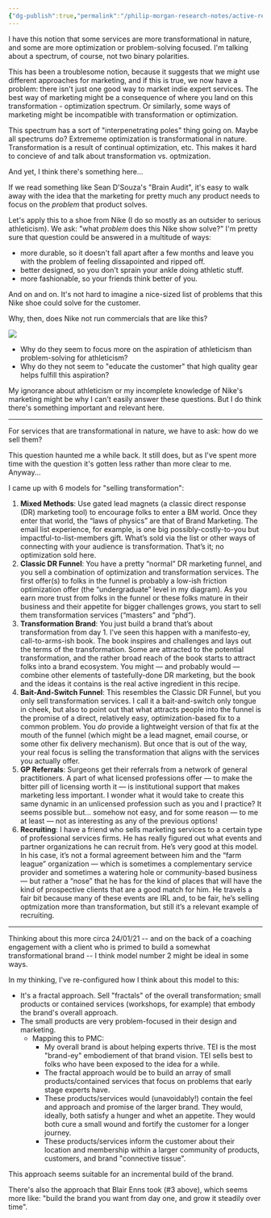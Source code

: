 ```yaml
---
{"dg-publish":true,"permalink":"/philip-morgan-research-notes/active-research/marketing/marketing-for-non-commodities/selling-transformation/","dgHomeLink":true,"dgPassFrontmatter":false}
---
```



I have this notion that some services are more transformational in nature, and some are more optimization or problem-solving focused. I'm talking about a spectrum, of course, not two binary polarities.

This has been a troublesome notion, because it suggests that we might use different approaches for marketing, and if this is true, we now have a problem: there isn't just one good way to market indie expert services. The best way of marketing might be a consequence of where you land on this transformation - optimization spectrum. Or similarly, some ways of marketing might be incompatible with transformation or optimization.

This spectrum has a sort of "interpenetrating poles" thing going on. Maybe all spectrums do? Extrememe optimization is transformational in nature. Transformation is a result of continual optimization, etc. This makes it hard to concieve of and talk about transformation vs. optmization.

And yet, I think there's something here...

If we read something like Sean D'Souza's "Brain Audit", it's easy to walk away with the idea that the marketing for pretty much any product needs to focus on the *problem* that product solves.

Let's apply this to a shoe from Nike (I do so mostly as an outsider to serious athleticism). We ask: "what *problem* does this Nike show solve?" I'm pretty sure that question could be answered in a multitude of ways:

- more durable, so it doesn't fall apart after a few months and leave you with the problem of feeling dissapointed and ripped off. 
- better designed, so you don't sprain your ankle doing athletic stuff.
- more fashionable, so your friends think better of you.

And on and on. It's not hard to imagine a nice-sized list of problems that this Nike shoe could solve for the customer.

Why, then, does Nike not run commercials that are like this?

![](https://media.giphy.com/media/dJEMs13SrsiuA/giphy.gif)

- Why do they seem to focus more on the aspiration of athleticism than problem-solving for athleticism?
- Why do they not seem to "educate the customer" that high quality gear helps fulfill this aspiration?

My ignorance about athleticism or my incomplete knowledge of Nike's marketing might be why I can't easily answer these questions. But I do think there's something important and relevant here.

---

For services that are transformational in nature, we have to ask: how do we sell them?

This question haunted me a while back. It still does, but as I've spent more time with the question it's gotten less rather than more clear to me. Anyway...

I came up with 6 models for "selling transformation":

1. **Mixed Methods**: Use gated lead magnets (a classic direct response (DR) marketing tool) to encourage folks to enter a BM world. Once they enter that world, the “laws of physics” are that of Brand Marketing. The email list experience, for example, is one big possibly-costly-to-you but impactful-to-list-members gift. What’s sold via the list or other ways of connecting with your audience is transformation. That’s it; no optimization sold here.
2. **Classic DR Funnel**: You have a pretty “normal” DR marketing funnel, and you sell a combination of optimization and transformation services. The first offer(s) to folks in the funnel is probably a low-ish friction optimization offer (the “undergraduate” level in my diagram). As you earn more trust from folks in the funnel or these folks mature in their business and their appetite for bigger challenges grows, you start to sell them transformation services (“masters” and “phd”).
3. **Transformation Brand**: You just build a brand that’s about transformation from day 1. I’ve seen this happen with a manifesto-ey, call-to-arms-ish book. The book inspires and challenges and lays out the terms of the transformation. Some are attracted to the potential transformation, and the rather broad reach of the book starts to attract folks into a brand ecosystem. You might — and probably would — combine other elements of tastefully-done DR marketing, but the book and the ideas it contains is the real active ingredient in this recipe.
4. **Bait-And-Switch Funnel**: This resembles the Classic DR Funnel, but you only sell transformation services. I call it a bait-and-switch only tongue in cheek, but also to point out that what attracts people into the funnel is the promise of a direct, relatively easy, optimization-based fix to a common problem. You _do_ provide a lightweight version of that fix at the mouth of the funnel (which might be a lead magnet, email course, or some other fix delivery mechanism). But once that is out of the way, your real focus is selling the transformation that aligns with the services you actually offer.
5. **GP Referrals**: Surgeons get their referrals from a network of general practitioners. A part of what licensed professions offer — to make the bitter pill of licensing worth it — is institutional support that makes marketing less important. I wonder what it would take to create this same dynamic in an unlicensed profession such as you and I practice? It seems possible but… somehow not easy, and for some reason — to me at least — not as interesting as any of the previous options!
6. **Recruiting**: I have a friend who sells marketing services to a certain type of professional services firms. He has really figured out what events and partner organizations he can recruit from. He’s very good at this model. In his case, it’s not a formal agreement between him and the “farm league” organization — which is sometimes a complementary service provider and sometimes a watering hole or community-based business — but rather a “nose” that he has for the kind of places that will have the kind of prospective clients that are a good match for him. He travels a fair bit because many of these events are IRL and, to be fair, he’s selling optmization more than transformation, but still it’s a relevant example of recruiting.

---

Thinking about this more circa 24/01/21 -- and on the back of a coaching engagement with a client who is primed to build a somewhat transformational brand -- I think model number 2 might be ideal in some ways.

In my thinking, I've re-configured how I think about this model to this:

- It's a fractal approach. Sell "fractals" of the overall transformation; small products or contained services (workshops, for example) that embody the brand's overall approach.
- The small products are very problem-focused in their design and marketing.
	- Mapping this to PMC:
		- My overall brand is about helping experts thrive. TEI is the most "brand-ey" embodiement of that brand vision. TEI sells best to folks who have been exposed to the idea for a while.
		- The fractal approach would be to build an array of small products/contained services that focus on problems that early stage experts have.
		- These products/services would (unavoidably!) contain the feel and approach and promise of the larger brand. They would, ideally, both satisfy a hunger and whet an appetite. They would both cure a small wound and fortify the customer for a longer journey.
		- These products/services inform the customer about their location and membership within a larger community of products, customers, and brand "connective tissue".


This approach seems suitable for an incremental build of the brand.

There's also the approach that Blair Enns took (#3 above), which seems more like: "build the brand you want from day one, and grow it steadily over time".
